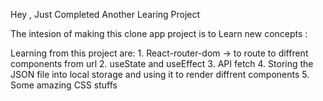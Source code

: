 Hey , Just Completed Another Learing Project

The intesion of making this clone app project is to Learn new concepts :

Learning from this project are:
    1. React-router-dom -> to route to diffrent components from url
    2. useState and useEffect
    3. API fetch
    4. Storing the JSON file into local storage and using it to render diffrent components
    5. Some amazing CSS stuffs
    